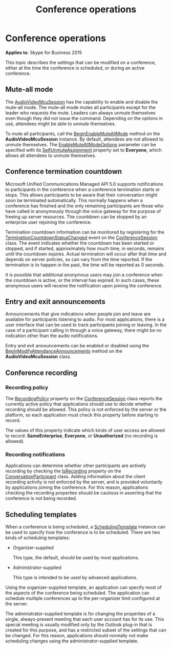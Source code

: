 ﻿---
title: Conference operations
description: Describes the conference operations mute-all mode, conference termination countdown,  entry and exit announcements, conference recording, and scheduling templates.
TOCTitle: Conference operations
ms:assetid: 4c48fb22-4f9a-4784-894a-cdd7c12ff50e
ms:mtpsurl: https://msdn.microsoft.com/library/Dn465991(v=office.16)
ms:contentKeyID: 65239939
ms.date: 07/27/2015
mtps_version: v=office.16
---

# Conference operations


**Applies to**: Skype for Business 2015

  

This topic describes the settings that can be modified on a conference, either at the time the conference is scheduled, or during an active conference.

## Mute-all mode

The [AudioVideoMcuSession](https://msdn.microsoft.com/library/hh385298\(v=office.16\)) has the capability to enable and disable the mute-all mode. The mute-all mode mutes all participants except for the leader who requests the mute. Leaders can always unmute themselves even though they did not issue the command. Depending on the options in use, attendees might be able to unmute themselves.

To mute all participants, call the [BeginEnableMuteAllMode](https://msdn.microsoft.com/library/hh384702\(v=office.16\)) method on the **AudioVideoMcuSession** instance. By default, attendees are not allowed to unmute themselves. The [EnableMuteAllModeOptions](https://msdn.microsoft.com/library/hh382921\(v=office.16\)) parameter can be specified with its [SelfUnmuteAssignment](https://msdn.microsoft.com/library/hh382298\(v=office.16\)) property set to **Everyone**, which allows all attendees to unmute themselves.

## Conference termination countdown

Microsoft Unified Communications Managed API 5.0 supports notifications to participants in the conference when a conference termination starts or stops. This allows participants to be aware that their conversation might soon be terminated automatically. This normally happens when a conference has finished and the only remaining participants are those who have called in anonymously through the voice gateway for the purpose of freeing up server resources. The countdown can be stopped by an enterprise user rejoining the conference.

Termination countdown information can be monitored by registering for the [TerminationCountdownStatusChanged](https://msdn.microsoft.com/library/hh384066\(v=office.16\)) event on the [ConferenceSession](https://msdn.microsoft.com/library/hh349315\(v=office.16\)) class. The event indicates whether the countdown has been started or stopped, and if started, approximately how much time, in seconds, remains until the countdown expires. Actual termination will occur after that time and depends on server policies, so can vary from the time reported. If the termination is to happen in the past, the time will be reported as 0 seconds.

It is possible that additional anonymous users may join a conference when the countdown is active, or the interval has expired. In such cases, these anonymous users will receive the notification upon joining the conference.

## Entry and exit announcements

Announcements that give indications when people join and leave are available for participants listening to audio. For most applications, there is a user interface that can be used to track participants joining or leaving. In the case of a participant calling in through a voice gateway, there might be no indication other than the audio notifications.

Entry and exit announcements can be enabled or disabled using the [BeginModifyAttendanceAnnouncements](https://msdn.microsoft.com/library/hh366272\(v=office.16\)) method on the **AudioVideoMcuSession** class.

## Conference recording

### Recording policy

The [RecordingPolicy](https://msdn.microsoft.com/library/hh383156\(v=office.16\)) property on the [ConferenceSession](https://msdn.microsoft.com/library/hh349315\(v=office.16\)) class reports the currently active policy that applications should use to decide whether recording should be allowed. This policy is not enforced by the server or the platform, so each application must check this property before starting to record.

The values of this property indicate which kinds of user access are allowed to record: **SameEnterprise**, **Everyone**, or **Unauthorized** (no recording is allowed).

### Recording notifications

Applications can determine whether other participants are actively recording by checking the [IsRecording](https://msdn.microsoft.com/library/hh383146\(v=office.16\)) property on the [ConversationParticipant](https://msdn.microsoft.com/library/hh366199\(v=office.16\)) class. Adding information about the client recording activity is not enforced by the server, and is provided voluntarily by applications joining the conference. For this reason, applications checking the recording properties should be cautious in asserting that the conference is not being recorded.

## Scheduling templates

When a conference is being scheduled, a [SchedulingTemplate](https://msdn.microsoft.com/library/hh348859\(v=office.16\)) instance can be used to specify how the conference is to be scheduled. There are two kinds of scheduling templates:

  - Organizer-supplied
    
    This type, the default, should be used by most applications.

  - Administrator-supplied
    
    This type is intended to be used by advanced applications.

Using the organizer-supplied template, an application can specify most of the aspects of the conference being scheduled. The application can schedule multiple conferences up to the per-organizer limit configured at the server.

The administrator-supplied template is for changing the properties of a single, always-present meeting that each user account has for its use. This special meeting is usually modified only by the Outlook plug-in that is created for this purpose, and has a restricted subset of the settings that can be changed. For this reason, applications should normally not make scheduling changes using the administrator-supplied template.

